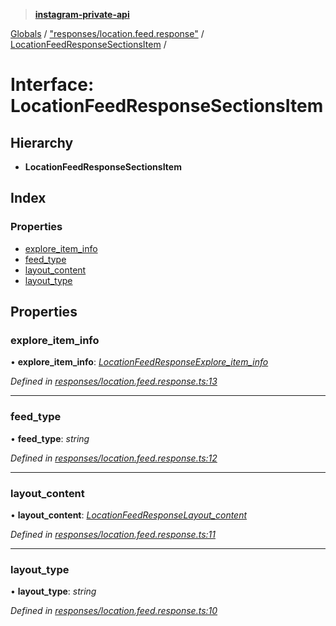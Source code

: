 > **[instagram-private-api](../README.md)**

[Globals](../README.md) / ["responses/location.feed.response"](../modules/_responses_location_feed_response_.md) / [LocationFeedResponseSectionsItem](_responses_location_feed_response_.locationfeedresponsesectionsitem.md) /

# Interface: LocationFeedResponseSectionsItem

## Hierarchy

* **LocationFeedResponseSectionsItem**

## Index

### Properties

* [explore_item_info](_responses_location_feed_response_.locationfeedresponsesectionsitem.md#explore_item_info)
* [feed_type](_responses_location_feed_response_.locationfeedresponsesectionsitem.md#feed_type)
* [layout_content](_responses_location_feed_response_.locationfeedresponsesectionsitem.md#layout_content)
* [layout_type](_responses_location_feed_response_.locationfeedresponsesectionsitem.md#layout_type)

## Properties

###  explore_item_info

• **explore_item_info**: *[LocationFeedResponseExplore_item_info](_responses_location_feed_response_.locationfeedresponseexplore_item_info.md)*

*Defined in [responses/location.feed.response.ts:13](https://github.com/dilame/instagram-private-api/blob/e9c516c/src/responses/location.feed.response.ts#L13)*

___

###  feed_type

• **feed_type**: *string*

*Defined in [responses/location.feed.response.ts:12](https://github.com/dilame/instagram-private-api/blob/e9c516c/src/responses/location.feed.response.ts#L12)*

___

###  layout_content

• **layout_content**: *[LocationFeedResponseLayout_content](_responses_location_feed_response_.locationfeedresponselayout_content.md)*

*Defined in [responses/location.feed.response.ts:11](https://github.com/dilame/instagram-private-api/blob/e9c516c/src/responses/location.feed.response.ts#L11)*

___

###  layout_type

• **layout_type**: *string*

*Defined in [responses/location.feed.response.ts:10](https://github.com/dilame/instagram-private-api/blob/e9c516c/src/responses/location.feed.response.ts#L10)*